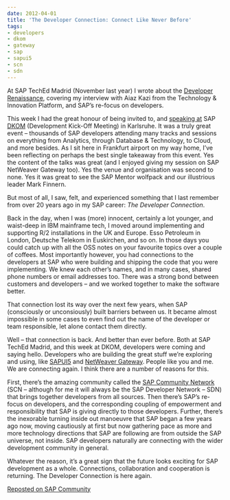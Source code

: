 ```yaml
---
date: 2012-04-01
title: 'The Developer Connection: Connect Like Never Before'
tags:
- developers
- dkom
- gateway
- sap
- sapui5
- scn
- sdn
---
```



At SAP TechEd Madrid (November last year) I wrote about the [Developer Renaissance](/blog/posts/2011/11/10/the-developer-renaissance/), covering my interview with Aiaz Kazi from the Technology & Innovation Platform, and SAP’s re-focus on developers.

This week I had the great honour of being invited to, and [speaking at](http://www.flickr.com/photos/finnern/6880455744/) SAP [DKOM](http://www.youtube.com/watch?v=6Opmj8M_tBw) (Development Kick-Off Meeting) in Karlsruhe. It was a truly great event – thousands of SAP developers attending many tracks and sessions on everything from Analytics, through Database & Technology, to Cloud, and more besides. As I sit here in Frankfurt airport on my way home, I’ve been reflecting on perhaps the best single takeaway from this event. Yes the content of the talks was great (and I enjoyed giving my session on SAP NetWeaver Gateway too). Yes the venue and organisation was second to none. Yes it was great to see the SAP Mentor wolfpack and our illustrious leader Mark Finnern.

But most of all, I saw, felt, and experienced something that I last remember from over 20 years ago in my SAP career: *The Developer Connection*.

Back in the day, when I was (more) innocent, certainly a lot younger, and waist-deep in IBM mainframe tech, I moved around implementing and supporting R/2 installations in the UK and Europe. Esso Petroleum in London, Deutsche Telekom in Euskirchen, and so on. In those days you could catch up with all the OSS notes on your favourite topics over a couple of coffees. Most importantly however, you had connections to the developers at SAP who were building and shipping the code that you were implementing. We knew each other’s names, and in many cases, shared phone numbers or email addresses too. There was a strong bond between customers and developers – and we worked together to make the software better.

That connection lost its way over the next few years, when SAP (consciously or unconsiously) built barriers between us. It became almost impossible in some cases to even find out the name of the developer or team responsible, let alone contact them directly.

Well – that connection is back. And better than ever before. Both at SAP TechEd Madrid, and this week at DKOM, developers were coming and saying hello. Developers who are building the great stuff we’re exploring and using, like [SAPUI5](http://www.sdn.sap.com/irj/sdn/index?rid=/webcontent/uuid/20a34ae7-762d-2f10-c994-db2e898d5f70) and [NetWeaver Gateway](http://scn.sap.com/community/netweaver-gateway). People like you and me. We are connecting again. I think there are a number of reasons for this.

First, there’s the amazing community called the [SAP Community Network](http://scn.sap.com/welcome) (SCN – although for me it will always be the SAP Developer Network – SDN) that brings together developers from all sources. Then there’s SAP’s re-focus on developers, and the corresponding coupling of empowerment and responsibility that SAP is giving directly to those developers. Further, there’s the inexorable turning inside out manoeuvre that SAP began a few years ago now, moving cautiously at first but now gathering pace as more and more technology directions that SAP are following are from outside the SAP universe, not inside. SAP developers naturally are connecting with the wider development community in general.

Whatever the reason, it’s a great sign that the future looks exciting for SAP development as a whole. Connections, collaboration and cooperation is returning. The Developer Connection is here again.

[Reposted on SAP Community](https://blogs.sap.com/2012/04/01/the-developer-connection-connect-like-never-before/)
